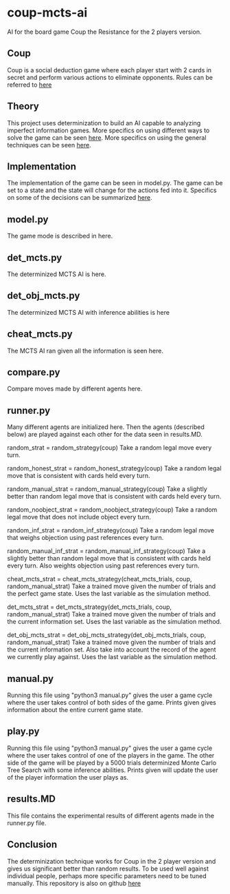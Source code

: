 # coup-mcts-ai
AI for the board game Coup the Resistance for the 2 players version.

## Coup
Coup is a social deduction game where each player start with 2 cards in secret and perform various actions to eliminate opponents. Rules can be referred to [here](https://upload.snakesandlattes.com/rules/c/CoupTheResistance.pdf)

## Theory
This project uses determinization to build an AI capable to analyzing imperfect information games. More specifics on using different ways to solve the game can be seen [here](https://docs.google.com/presentation/d/1rUaidpyjCGRGxmy9uBgs_LZeMD-8qRFn9M6eg1J2ZEM/edit?usp=sharing). More specifics on using the general techniques can be seen [here](http://orangehelicopter.com/academic/papers/cig11.pdf).

## Implementation
The implementation of the game can be seen in model.py. The game can be set to a state and the state will change for the actions fed into it. Specifics on some of the decisions can be summarized [here](https://docs.google.com/presentation/d/1najC_uoUNzfxWfBcDjeZJau3AWtqVKU3AH9G29WEpHU/edit?usp=sharing).

## model.py
The game mode is described in here.

## det_mcts.py
The determinized MCTS AI is here.

## det_obj_mcts.py
The determinized MCTS AI with inference abilities is here

## cheat_mcts.py
The MCTS AI ran given all the information is seen here.

## compare.py
Compare moves made by different agents here.

## runner.py
Many different agents are initialized here. Then the agents (described below) are played against each other for the data seen in results.MD.

random_strat = random_strategy(coup)
Take a random legal move every turn.

random_honest_strat = random_honest_strategy(coup)
Take a random legal move that is consistent with cards held every turn.

random_manual_strat = random_manual_strategy(coup)
Take a slightly better than random legal move that is consistent with cards held every turn.

random_noobject_strat = random_noobject_strategy(coup)
Take a random legal move that does not include object every turn.

random_inf_strat = random_inf_strategy(coup)
Take a random legal move that weighs objection using past references every turn.

random_manual_inf_strat = random_manual_inf_strategy(coup)
Take a slightly better than random legal move that is consistent with cards held every turn. Also weights objection using past references every turn.

cheat_mcts_strat = cheat_mcts_strategy(cheat_mcts_trials, coup, random_manual_strat)
Take a trained move given the number of trials and the perfect game state. Uses the last variable as the simulation method.

det_mcts_strat = det_mcts_strategy(det_mcts_trials, coup, random_manual_strat)
Take a trained move given the number of trials and the current information set. Uses the last variable as the simulation method.

det_obj_mcts_strat = det_obj_mcts_strategy(det_obj_mcts_trials, coup, random_manual_strat)
Take a trained move given the number of trials and the current information set. Also take into account the record of the agent we currently play against. Uses the last variable as the simulation method.


## manual.py
Running this file using "python3 manual.py" gives the user a game cycle where the user takes control of both sides of the game. Prints given gives information about the entire current game state.

## play.py
Running this file using "python3 manual.py" gives the user a game cycle where the user takes control of one of the players in the game. The other side of the game will be played by a 5000 trials determinized Monte Carlo Tree Search with some inference abilities. Prints given will update the user of the player information the user plays as.

## results.MD
This file contains the experimental results of different agents made in the runner.py file.

## Conclusion
The determinization technique works for Coup in the 2 player version and gives us significant better than random results. To be used well against individual people, perhaps more specific parameters need to be tuned manually. This repository is also on github [here](https://github.com/orenjina/coup-mcts-ai)
